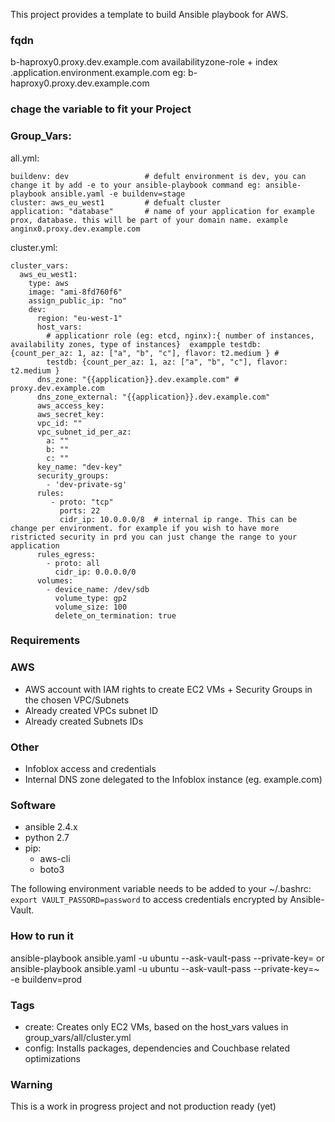 
This project provides a template to build Ansible playbook for AWS.


### fqdn
b-haproxy0.proxy.dev.example.com
availabilityzone-role + index .application.environment.example.com
eg: b-haproxy0.proxy.dev.example.com
### chage the variable to fit your Project

### Group_Vars:
all.yml:

```
buildenv: dev                 # defult environment is dev, you can change it by add -e to your ansible-playbook command eg: ansible-playbook ansible.yaml -e buildenv=stage
cluster: aws_eu_west1         # defualt cluster
application: "database"       # name of your application for example prox, database. this will be part of your domain name. example anginx0.proxy.dev.example.com

```

cluster.yml:
```
cluster_vars:
  aws_eu_west1:
    type: aws
    image: "ami-8fd760f6"
    assign_public_ip: "no"
    dev:
      region: "eu-west-1"
      host_vars:
        # applicationr role (eg: etcd, nginx):{ number of instances, availability zones, type of instances}  exampple testdb: {count_per_az: 1, az: ["a", "b", "c"], flavor: t2.medium } #
        testdb: {count_per_az: 1, az: ["a", "b", "c"], flavor: t2.medium }
      dns_zone: "{{application}}.dev.example.com" # proxy.dev.example.com
      dns_zone_external: "{{application}}.dev.example.com"
      aws_access_key:
      aws_secret_key:
      vpc_id: ""
      vpc_subnet_id_per_az:
        a: ""
        b: ""
        c: ""
      key_name: "dev-key"
      security_groups:
        - 'dev-private-sg'
      rules:
         - proto: "tcp"
           ports: 22
           cidr_ip: 10.0.0.0/8  # internal ip range. This can be change per environment. for example if you wish to have more ristricted security in prd you can just change the range to your application
      rules_egress:
        - proto: all
          cidr_ip: 0.0.0.0/0
      volumes:
        - device_name: /dev/sdb
          volume_type: gp2
          volume_size: 100
          delete_on_termination: true
```

### Requirements
### AWS

- AWS account with IAM rights to create EC2 VMs + Security Groups in the chosen VPC/Subnets
- Already created VPCs subnet ID
- Already created Subnets IDs

### Other

- Infoblox access and credentials
- Internal DNS zone delegated to the Infoblox instance (eg. example.com)

### Software

- ansible 2.4.x
- python 2.7
- pip:
  - aws-cli
  - boto3

The following environment variable needs to be added to your ~/.bashrc: `export VAULT_PASSORD=password` to access credentials encrypted by Ansible-Vault.

### How to run it

ansible-playbook ansible.yaml -u ubuntu  --ask-vault-pass --private-key=
or ansible-playbook ansible.yaml -u ubuntu  --ask-vault-pass --private-key=~ -e buildenv=prod

### Tags

- create: Creates only EC2 VMs, based on the host_vars values in group_vars/all/cluster.yml  
- config: Installs packages, dependencies and Couchbase related optimizations


### Warning

This is a work in progress project and not production ready (yet)
